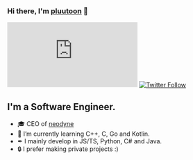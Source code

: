 ### Hi there, I'm [pluutoon][website] 👋 

[![Website](https://img.shields.io/website?label=pluutoon.xyz&style=for-the-badge&url=https%3A%2F%pluutoon.xyz)](https://pluutoon.xyz)
[![Twitter Follow](https://img.shields.io/twitter/follow/itspluutoon?color=1DA1F2&logo=twitter&style=for-the-badge)](https://twitter.com/itspluutoon)

## I'm a Software Engineer.

- 🎓 CEO of [neodyne][website2]
- 🧠 I’m currently learning C++, C, Go and Kotlin.
- ✒ I mainly develop in JS/TS, Python, C# and Java.
- 🔒 I prefer making private projects :)

[website]: https://pluutoon.xyz
[website2]: https://neodyne.xyz
[twitter]: https://twitter.com/itspluutoon